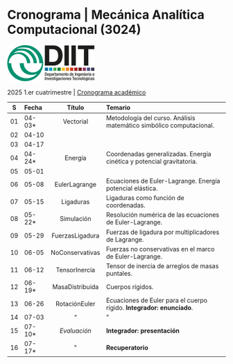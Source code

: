 # Cronograma | Mecánica Analítica Computacional (3024)  
![UNLaM | DIIT](../figurasLaTeX/ambos.png "UNLaM | DIIT")  
<!--
![DIIT - UNLaM](https://raw.githubusercontent.com/bettachini/MecanicaAnaliticaComputacional/master/figurasLaTeX/ambos.png)   
-->
2025 1.er cuatrimestre | [Cronograma académico](https://www.unlam.edu.ar/index.php?seccion=8&idArticulo=449)

| S  | Fecha  | Título          | Temario                                                                                   |
|:--:|:-------|:---------------:|:------------------------------------------------------------------------------------------|
| 01 | 04-03* | Vectorial       | Metodología del curso. Análisis matemático simbólico computacional.                       |  
| 02 | 04-10  |                 |                                                                                           |
| 03 | 04-17  |                 |                                                                                           |
| 04 | 04-24* | Energía         | Coordenadas generalizadas. Energía cinética y potencial gravitatoria.                     |
| 05 | 05-01  |                 |                                                                                           |
| 06 | 05-08  | EulerLagrange   | Ecuaciones de Euler-Lagrange. Energía potencial elástica.                                 |
| 07 | 05-15  | Ligaduras       | Ligaduras como función de coordenadas.                                                    |
| 08 | 05-22* | Simulación      | Resolución numérica de las ecuaciones de Euler-Lagrange.                                  |
| 09 | 05-29  | FuerzasLigadura | Fuerzas de ligadura por multiplicadores de Lagrange.                                      |
| 10 | 06-05  | NoConservativas | Fuerzas no conservativas en el marco de Euler-Lagrange.                                   |
| 11 | 06-12  | TensorInercia   | Tensor de inercia de arreglos de masas puntales.                                          |
| 12 | 06-19* | MasaDistribuida | Cuerpos rígidos.                                                                          |
| 13 | 06-26  | RotaciónEuler   | Ecuaciones de Euler para el cuerpo rígido. **Integrador: enunciado**.                     |
| 14 | 07-03  | “               | "                                                                                         |
| 15 | 07-10* | _Evaluación_    | **Integrador: presentación**                                                              |
| 16 | 07-17* | "               | **Recuperatorio**                                                                         |
